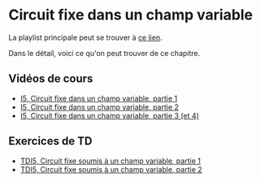 # Circuit fixe dans un champ variable 

La playlist principale peut se trouver à [ce lien](https://youtube.com/playlist?list=PLEABsk5Xlyk5OhMn3ZsopsAKc5sKcb1QC).

Dans le détail, voici ce qu'on peut trouver de ce chapitre.

## Vidéos de cours

* [I5, Circuit fixe dans un champ variable, partie 1](https://youtu.be/Ntu3UQzxycw)
* [I5, Circuit fixe dans un champ variable, partie 2](https://youtu.be/9Atn9WUvYV4)
* [I5, Circuit fixe dans un champ variable, partie 3 (et 4)](https://youtu.be/nNH3RYRSbDE)

## Exercices de TD

* [TDI5, Circuit fixe soumis à un champ variable, partie 1](https://youtu.be/NCYg_-ljX6w)
* [TDI5, Circuit fixe soumis à un champ variable, partie 2](https://youtu.be/NJuFpIj1hwg)

